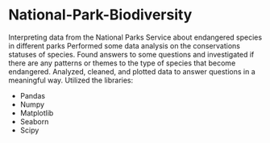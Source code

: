 # National-Park-Biodiversity
Interpreting data from the National Parks Service about endangered species in different parks
Performed some data analysis on the conservations statuses of species. Found answers to some questions and investigated if there are any patterns or themes to the type of species that become endangered.
Analyzed, cleaned, and plotted data to answer questions in a meaningful way.
Utilized the libraries: 
- Pandas
- Numpy
- Matplotlib
- Seaborn
- Scipy
